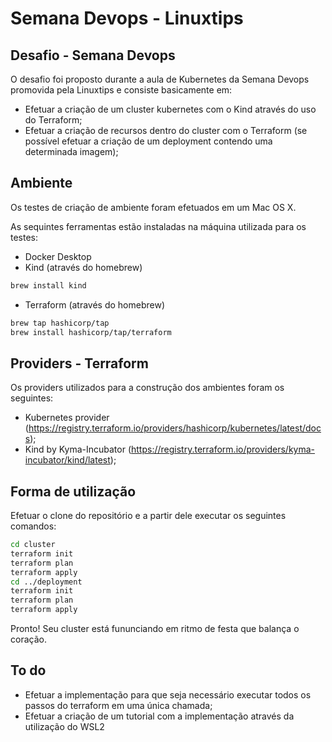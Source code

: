 # Semana Devops - Linuxtips

## Desafio - Semana Devops

O desafio foi proposto durante a aula de Kubernetes da Semana Devops promovida pela Linuxtips e consiste basicamente em:

- Efetuar a criação de um cluster kubernetes com o Kind através do uso do Terraform;
- Efetuar a criação de recursos dentro do cluster com o Terraform (se possível efetuar a criação de um deployment contendo uma determinada imagem);

## Ambiente

Os testes de criação de ambiente foram efetuados em um Mac OS X.

As sequintes ferramentas estão instaladas na máquina utilizada para os testes:

- Docker Desktop
- Kind (através do homebrew)
```bash
brew install kind
```
- Terraform (através do homebrew)
```bash
brew tap hashicorp/tap
brew install hashicorp/tap/terraform
```

## Providers - Terraform

Os providers utilizados para a construção dos ambientes foram os seguintes:

- Kubernetes provider (https://registry.terraform.io/providers/hashicorp/kubernetes/latest/docs);
- Kind by Kyma-Incubator (https://registry.terraform.io/providers/kyma-incubator/kind/latest);

## Forma de utilização

Efetuar o clone do repositório e a partir dele executar os seguintes comandos:

```bash
cd cluster
terraform init
terraform plan
terraform apply
cd ../deployment
terraform init
terraform plan
terraform apply
```

Pronto!
Seu cluster está fununciando em ritmo de festa que balança o coração.

## To do

- Efetuar a implementação para que seja necessário executar todos os passos do terraform em uma única chamada;
- Efetuar a criação de um tutorial com a implementação através da utilização do WSL2
